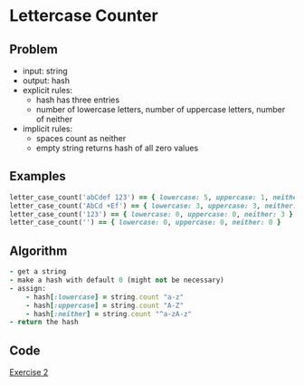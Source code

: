# Lettercase Counter

## Problem

- input: string
- output: hash
- explicit rules:
    - hash has three entries
    - number of lowercase letters, number of uppercase letters, number of neither
- implicit rules:
    - spaces count as neither
    - empty string returns hash of all zero values

## Examples

```ruby
letter_case_count('abCdef 123') == { lowercase: 5, uppercase: 1, neither: 4 }
letter_case_count('AbCd +Ef') == { lowercase: 3, uppercase: 3, neither: 2 }
letter_case_count('123') == { lowercase: 0, uppercase: 0, neither: 3 }
letter_case_count('') == { lowercase: 0, uppercase: 0, neither: 0 }
```

## Algorithm
```ruby
- get a string
- make a hash with default 0 (might not be necessary)
- assign:
    - hash[:lowercase] = string.count "a-z"
    - hash[:uppercase] = string.count "A-Z"
    - hash[:neither] = string.count "^a-zA-z"
- return the hash
```
## Code

[Exercise 2](/exercise_2.rb)